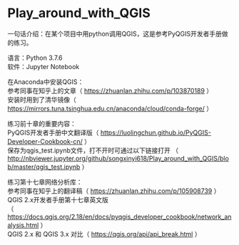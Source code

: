 # Play_around_with_QGIS
一句话介绍：在某个项目中用python调用QGIS，这是参考PyQGIS开发者手册做的练习。

语言：Python 3.7.6  
软件：Jupyter Notebook

在Anaconda中安装QGIS：  
参考同事在知乎上的文章（ https://zhuanlan.zhihu.com/p/103870189 ）  
安装时用到了清华镜像（ https://mirrors.tuna.tsinghua.edu.cn/anaconda/cloud/conda-forge/ ）
  
练习前十章的重要内容：  
PyQGIS开发者手册中文翻译版（ https://luolingchun.github.io/PyQGIS-Developer-Cookbook-cn/ ）  
保存为qgis_test.ipynb文件，打不开时可通过以下链接打开
（ http://nbviewer.jupyter.org/github/songxinyi618/Play_around_with_QGIS/blob/master/qgis_test.ipynb ）

练习第十七章网络分析库：  
参考同事在知乎上的翻译稿（ https://zhuanlan.zhihu.com/p/105908739 ）  
QGIS 2.x开发者手册第十七章英文版  
（ https://docs.qgis.org/2.18/en/docs/pyqgis_developer_cookbook/network_analysis.html ）  
QGIS 2.x 和 QGIS 3.x 对比（ https://qgis.org/api/api_break.html ）
